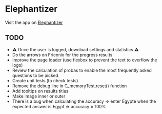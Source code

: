 # Elephantizer

Visit the app on [Elephantizer](https://elephantizer.com)


## TODO

* ⚠ Once the user is logged, download settings and statistics ⚠
* Do the arrows on Friconix for the progress results
* Improve the page loader (use flexbox to prevent the text to overflow the logo)
* Review the calculation of probas to enable the most frequently asked questions to be picked.
* Create unit tests (to check tests)
* Remove the debug line in C_memoryTest.reset() function
* Add tooltips on results titles
* Make image inner or outer
* There is a bug when calculating the accuracy => enter Egypte when the expected answer is Egypt => accuracy = 100%



